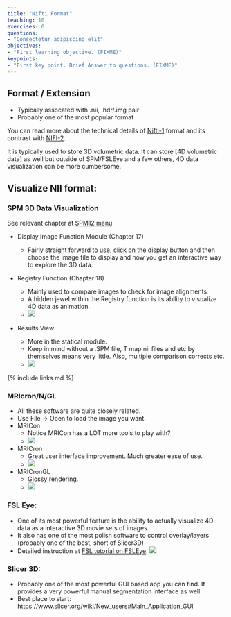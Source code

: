 ```yaml
---
title: "Nifti Format"
teaching: 10
exercises: 0
questions:
- "Consectetur adipiscing elit"
objectives:
- "First learning objective. (FIXME)"
keypoints:
- "First key point. Brief Answer to questions. (FIXME)"
---
```


## Format / Extension 

* Typically assocated with .nii, .hdr/.img pair
* Probably one of the most popular format

You can read more about the technical details of [Nifti-1](https://brainder.org/2012/09/23/the-nifti-file-format/) format and its contrast with [NIFI-2](https://brainder.org/2015/04/03/the-nifti-2-file-format/). 

It is typically used to store 3D volumetric data. It can store [4D volumetric data] as well but outside of SPM/FSLEye and a few others, 4D data visualization can be more cumbersome.  
 

## Visualize NII format:

### SPM 3D Data Visualization


See relevant chapter at [SPM12 menu](https://www.fil.ion.ucl.ac.uk/spm/doc/spm12_manual.pdf) 

* Display Image Function Module (Chapter 17)

   * Fairly straight forward to use, click on the display button and then choose the image file to display and now you get an interactive way to explore the 3D data.  

* Registry Function (Chapter 18)
   * Mainly used to compare images to check for image alignments    
   * A hidden jewel within the Registry function is its ability to visualize 4D data as animation.
   * ![](https://www.researchgate.net/profile/Tamoor_Malik3/post/Failed_Model_Estimation---There_is_no_significant_Voxels/attachment/5d48d12bcfe4a7968dbd433c/AS%3A788704553607168%401565053227507/image/11.png)
 
* Results View
   * More in the statical module. 
   * Keep in mind without a .SPM file, T map nii files and etc by themselves means very little. Also, multiple comparison corrects etc. 
   *  ![](https://neuroimage.usc.edu/forums/uploads/default/original/1X/0fe415c1a23d05f2e39186f3d1b083c89f467dc0.jpg)

{% include links.md %}

### MRIcron/N/GL  

* All these software are quite closely related. 
* Use File -> Open to load the image you want.  
* MRICon
   * Notice MRICon has a LOT more tools to play with?
   * ![](https://people.cas.sc.edu/rorden/mricro/mricro1.gif)
* MRICron
   * Great user interface improvement. Much greater ease of use. 
   * ![](https://images.idoimaging.com/images/83/mricron_1.jpg)
* MRICronGL
   * Glossy rendering. 
   * ![](https://i0.wp.com/www.linuxlinks.com/wp-content/uploads/2019/03/MRIcroGL.jpg?fit=700%2C399&ssl=1)

### FSL Eye: 
* One of its most powerful feature is the ability to actually visualize 4D data as a interactive 3D movie sets of images. 
* It also has one of the most polish software to control overlay/layers (probably one of the best, short of Slicer3D)
* Detailed instruction at [FSL tutorial on FSLEye](https://fsl.fmrib.ox.ac.uk/fslcourse/lectures/practicals/intro1/index.html). ![](https://www.fmrib.ox.ac.uk/primers/intro_primer/ExBox7/TBSS_stats.png)


### Slicer 3D: 
* Probably one of the most powerful GUI based app you can find. It provides a very powerful manual segmentation interface as well 
* Best place to start: https://www.slicer.org/wiki/New_users#Main_Application_GUI
